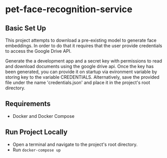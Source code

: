 # pet-face-recognition-service

## Basic Set Up

This project attempts to download a pre-existing model to generate face embeddings. In order to do that
it requires that the user provide credentials to access the Google Drive API.

Generate the a development app and a secret key with permissions to read and download documents using
the google drive api. Once the key has been generated, you can provide it on startup via evironment variable
by storing key to the variable CREDENTIALS. Alternatively, save the provided file under the name 'credentials.json' and place it in the project's root directory.

## Requirements

- Docker and Docker Compose

## Run Project Locally

- Open a terminal and navigate to the project's root directory. 
- Run `docker-compose up`

